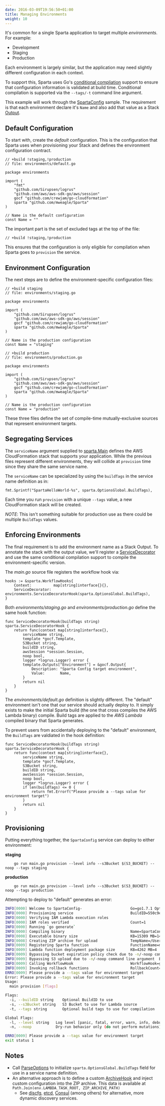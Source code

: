 ```yaml
---
date: 2016-03-09T19:56:50+01:00
title: Managing Environments
weight: 10
---
```


It's common for a single Sparta application to target multiple *environments*. For example:

  * Development
  * Staging
  * Production

Each environment is largely similar, but the application may need slightly different configuration in each context.

To support this, Sparta uses Go's [conditional compliation](http://dave.cheney.net/2013/10/12/how-to-use-conditional-compilation-with-the-go-build-tool) support to ensure that configuration information is validated at build time.  Conditional compilation is supported via the `--tags/-t` command line argument.

This example will work through the [SpartaConfig](https://github.com/mweagle/SpartaConfig) sample. The requirement is that each environment declare it's `Name` and also add that value as a Stack [Output](http://docs.aws.amazon.com/AWSCloudFormation/latest/UserGuide/outputs-section-structure.html).

## Default Configuration

To start with, create the _default_ configuration. This is the configuration that Sparta uses when provisioning your Stack and defines the environment configuration contract.

```golang
// +build !staging,!production
// file: environments/default.go

package environments

import (
	"fmt"
	"github.com/Sirupsen/logrus"
	"github.com/aws/aws-sdk-go/aws/session"
	gocf "github.com/crewjam/go-cloudformation"
	sparta "github.com/mweagle/Sparta"
)

// Name is the default configuration
const Name = ""
```
The important part is the set of excluded tags at the top of the file:

```golang
// +build !staging,!production
```

This ensures that the configuration is only eligible for compilation when Sparta goes to `provision` the service.

## Environment Configuration

The next steps are to define the environment-specific configuration files:


```golang
// +build staging
// file: environments/staging.go

package environments

import (
	"github.com/Sirupsen/logrus"
	"github.com/aws/aws-sdk-go/aws/session"
	gocf "github.com/crewjam/go-cloudformation"
	sparta "github.com/mweagle/Sparta"
)

// Name is the production configuration
const Name = "staging"

```


```golang
// +build production
// file: environments/production.go

package environments

import (
	"github.com/Sirupsen/logrus"
	"github.com/aws/aws-sdk-go/aws/session"
	gocf "github.com/crewjam/go-cloudformation"
	sparta "github.com/mweagle/Sparta"
)

// Name is the production configuration
const Name = "production"

```

These three files define the set of compile-time mutually-exclusive sources that represent environment targets.

## Segregating Services

The `serviceName` argument supplied to [sparta.Main](https://godoc.org/github.com/mweagle/Sparta#Main) defines the AWS CloudFormation stack that supports your application.  While the previous files represent different environments, they will collide at `provision` time since they share the same service name.

The `serviceName` can be specialized by using the `buildTags` in the service name definition as in:

```golang
fmt.Sprintf("SpartaHelloWorld-%s", sparta.OptionsGlobal.BuildTags),
```

Each time you run `provision` with a unique `--tags` value, a new CloudFormation stack will be created.

*NOTE*: This isn't something suitable for production use as there could be multiple `BuildTags` values.

## Enforcing Environments

The final requirement is to add the environment name as a Stack Output. To annotate the stack with the output value, we'll register a [ServiceDecorator](https://godoc.org/github.com/mweagle/Sparta#ServiceDecoratorHook) and use the same conditional compilation support to compile the environment-specific version.

The _main.go_ source file registers the workflow hook via:

```golang
hooks := &sparta.WorkflowHooks{
	Context:          map[string]interface{}{},
	ServiceDecorator: environments.ServiceDecoratorHook(sparta.OptionsGlobal.BuildTags),
}
```

Both _environments/staging.go_ and _environments/production.go_ define the same hook function:

```golang
func ServiceDecoratorHook(buildTags string) sparta.ServiceDecoratorHook {
	return func(context map[string]interface{},
		serviceName string,
		template *gocf.Template,
		S3Bucket string,
		buildID string,
		awsSession *session.Session,
		noop bool,
		logger *logrus.Logger) error {
		template.Outputs["Environment"] = &gocf.Output{
			Description: "Sparta Config target environment",
			Value:       Name,
		}
		return nil
	}
}
```

The _environments/default.go_ definition is slightly different. The "default" environment isn't one that our service should actually deploy to. It simply exists to make the initial Sparta build (the one that cross compiles the AWS Lambda binary) compile.  Build tags are applied to the *AWS Lambda* compiled binary that Sparta generates.

To prevent users from accidentally deploying to the "default" environment, the `BuildTags` are valdiated in the hook definition:

```golang
func ServiceDecoratorHook(buildTags string) sparta.ServiceDecoratorHook {
	return func(context map[string]interface{},
		serviceName string,
		template *gocf.Template,
		S3Bucket string,
		buildID string,
		awsSession *session.Session,
		noop bool,
		logger *logrus.Logger) error {
		if len(buildTags) <= 0 {
			return fmt.Errorf("Please provide a --tags value for environment target")
		}
		return nil
	}
}
```

## Provisioning

Putting everything together, the `SpartaConfig` service can deploy to either environment:

**staging**

		go run main.go provision --level info --s3Bucket $(S3_BUCKET) --noop --tags staging

**production**

		go run main.go provision --level info --s3Bucket $(S3_BUCKET) --noop --tags production

Attempting to deploy to "default" generates an error:

```bash
INFO[0000] Welcome to SpartaConfig-                      Go=go1.7.1 Option=provision SpartaVersion=0.9.2 UTC=2016-10-12T04:07:35Z
INFO[0000] Provisioning service                          BuildID=550c9e360426f48201c885c0abeb078dfc000a0a NOOP=true Tags=
INFO[0000] Verifying IAM Lambda execution roles
INFO[0000] IAM roles verified                            Count=1
INFO[0000] Running `go generate`
INFO[0000] Compiling binary                              Name=SpartaConfig_.lambda.amd64
INFO[0008] Executable binary size                        KB=15309 MB=14
INFO[0008] Creating ZIP archive for upload               TempName=/Users/mweagle/Documents/gopath/src/github.com/mweagle/SpartaConfig/SpartaConfig_104207098
INFO[0009] Registering Sparta function                   FunctionName=main.helloWorld
INFO[0009] Lambda function deployment package size       KB=4262 MB=4
INFO[0009] Bypassing bucket expiration policy check due to -n/-noop command line argument  BucketName=weagle
INFO[0009] Bypassing S3 upload due to -n/-noop command line argument  Bucket=weagle Key=SpartaConfig-/SpartaConfig_104207098
INFO[0009] Calling WorkflowHook                          WorkflowHook=github.com/mweagle/SpartaConfig/environments.ServiceDecoratorHook.func1 WorkflowHookContext=map[]
INFO[0009] Invoking rollback functions                   RollbackCount=0
ERRO[0009] Please provide a --tags value for environment target
Error: Please provide a --tags value for environment target
Usage:
  main provision [flags]

Flags:
  -i, --buildID string    Optional BuildID to use
  -s, --s3Bucket string   S3 Bucket to use for Lambda source
  -t, --tags string       Optional build tags to use for compilation

Global Flags:
  -l, --level string   Log level [panic, fatal, error, warn, info, debug] (default "info")
  -n, --noop           Dry-run behavior only (do not perform mutations)

ERRO[0009] Please provide a --tags value for environment target
exit status 1
```

## Notes

  - Call [ParseOptions](https://godoc.org/github.com/mweagle/Sparta#ParseOptions) to initialize  `sparta.OptionsGlobal.BuildTags` field for use in a service name definition.
  - An alternative approach is to define a custom [ArchiveHook](https://godoc.org/github.com/mweagle/Sparta#ArchiveHook) and inject custom configuration into the ZIP archive. This data is available at `Path.Join(env.LAMBDA_TASK_ROOT, ZIP_ARCHIVE_PATH)`
	- See [discfg](https://github.com/tmaiaroto/discfg), [etcd](https://github.com/coreos/etcd), [Consul](https://www.consul.io/) (among others) for alternative, more dynamic discovery services.